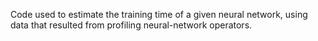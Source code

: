 Code used to estimate the training time of a given neural network, using data that resulted from profiling neural-network operators.

